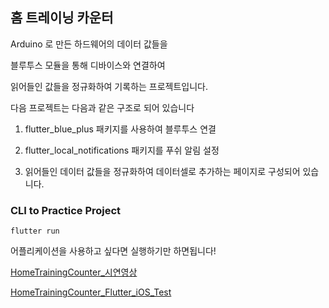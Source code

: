 ## 홈 트레이닝 카운터

Arduino 로 만든 하드웨어의 데이터 값들을

블루투스 모듈을 통해 디바이스와 연결하여

읽어들인 값들을 정규화하여 기록하는 프로젝트입니다.

다음 프로젝트는 다음과 같은 구조로 되어 있습니다

1. flutter_blue_plus 패키지를 사용하여 블루투스 연결

2. flutter_local_notifications 패키지를 푸쉬 알림 설정

3. 읽어들인 데이터 값들을 정규화하여 데이터셀로 추가하는 페이지로 구성되어 있습니다.

### CLI to Practice Project

`flutter run`

어플리케이션을 사용하고 싶다면 실행하기만 하면됩니다!

[HomeTrainingCounter_시연영상](https://youtu.be/H6qXVd88m9M)

[HomeTrainingCounter_Flutter_iOS_Test](https://youtu.be/dDl8ZatepUY)
